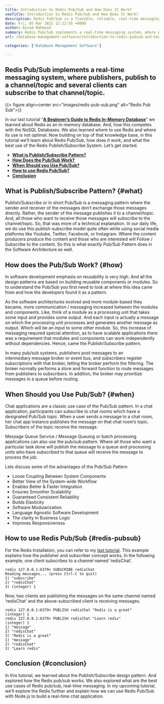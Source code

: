 ```yaml
---
title: Introduction to Redis Pub/Sub and How Does It Work?
seoTitle: Introduction to Redis Pub/Sub and How Does It Work?
description: Redis Pub/Sub is a flexible, reliable, real-time messaging service for independent applications to publish and subscribe to asynchronous events.
date: Fri, 05 Mar 2021 11:12:55 +0000
author: Assad Mahmood
summary: Redis Pub/Sub implements a real-time messaging system, where publishers, publish to a channel/topic and several clients can subscribe to that channel/topic.
url: /database-management-software/introduction-to-redis-pubsub-and-how-does-it-work/

categories: ['Database Management Software']

---
```

## Redis Pub/Sub implements a real-time messaging system, where publishers, publish to a channel/topic and several clients can subscribe to that channel/topic.

{{< figure align=center src="images/redis-pub-sub.png" alt="Redis Pub Sub">}}  

In our last tutorial “**[A Beginner’s Guide to Redis In-Memory Database][1]**” we learned about Redis as an in-memory database. And, how this competes with the NoSQL Databases. We also learned where to use Redis and where its use is not optimal. Now building on top of that knowledge base, in this tutorial we’ll learn about Redis Pub/Sub, how does it work, and what the best use of the Redis Publish/Subscribe System. Let’s get started.

  * **[What is Publish/Subscribe Pattern?][2]**
  * **[How Does the Pub/Sub Work?][3]**
  * **[When Should you Use Pub/Sub?][4]**
  * **[How to use Redis Pub/Sub?][5]**
  * **[Conclusion][6]**

## What is Publish/Subscribe Pattern? {#what}

Publish/Subscribe or in short Pub/Sub is a messaging pattern where the sender and receiver of the messages don’t exchange those messages directly. Rather, the sender of the message publishes it to a channel/topic. And, all those who want to receive those messages will subscribe to the channel/topic. So, that was more of a technical explanation. In our daily life, we do use this publish-subscribe model quite often while using social media platforms like Youtube, Twitter, Facebook, or Instagram. Where the content producers produce the content and those who are interested will Follow / Subscribe to the content. So this is what exactly Pub/Sub Pattern does in the Software Architecture as well.

## How does the Pub/Sub Work? {#how}

In software development emphasis on reusability is very high. And all the design patterns are based on building reusable components or modules. So to understand the Pub/Sub you first need to look at where this idea came from and how the developers found it as a pattern. 

As the software architectures evolved and more module-based they became, more communication / messaging increased between the modules and components. Like, think of a module as a processing unit that takes some input and provides some output. And each input is actually a message on which the processing unit processes and generates another message as output. Which will be an input to some other module. So, this increase of messaging required special attention, as to have scalable applications there was a requirement that modules and components can work independently without dependencies. Hence, came the Publish/Subscribe pattern. 

In many pub/sub systems, publishers post messages to an intermediary message broker or event bus, and subscribers register subscriptions with that broker, letting the broker perform the filtering. The broker normally performs a store and forward function to route messages from publishers to subscribers. In addition, the broker may prioritize messages in a queue before routing.

## **When Should you Use Pub/Sub?** {#when}

Chat applications are a classic use case of the Pub/Sub pattern. In a chat application, participants can subscribe to chat rooms which have a designated Pub/Sub topic. When a user sends a message to a chat room, her chat app instance publishes the message on that chat room’s topic. Subscribers of the topic receive the message.

Message Queue Service / Message Queuing or batch processing applications can also use the pub/sub pattern. Where all those who want a particular task done will publish the message to a queue and processing units who have subscribed to that queue will receive the message to process the job.

Lets discuss some of the advantages of the Pub/Sub Pattern

  * Loose Coupling Between System Components
  * Better View of the System-wide Workflow
  * Enables Better & Faster Integration
  * Ensures Smoother Scalability
  * Guaranteed Consistent Reliability
  * Builds Elasticity
  * Software Modularization
  * Language Agnostic Software Development
  * The clarity in Business Logic
  * Improves Responsiveness

## How to use Redis Pub/Sub {#redis-pubsub}

For the Redis Installation, you can refer to my [last tutorial][1]. This example explains how the publisher and subscriber concept works. In the following example, one client subscribes to a channel named ‘redisChat’.


```
redis 127.0.0.1:6379> SUBSCRIBE redisChat  
Reading messages... (press Ctrl-C to quit) 
1) "subscribe" 
2) "redisChat" 
3) (integer) 1 
```


Now, two clients are publishing the messages on the same channel named ‘redisChat’ and the above-subscribed client is receiving messages.


```
redis 127.0.0.1:6379> PUBLISH redisChat "Redis is a great"  
(integer) 1  
redis 127.0.0.1:6379> PUBLISH redisChat "Learn redis"  
(integer) 1   
1) "message" 
2) "redisChat" 
3) "Redis is a great" 
1) "message" 
2) "redisChat" 
3) "Learn redis" 

```


## Conclusion {#conclusion}

In this tutorial, we learned about the Publish/Subscribe design pattern. And explored how the Redis pub/sub works. We also explored what are the best use cases of Redis pub/sub, real-time messaging. In my upcoming tutorial, we’ll explore the Redis further and explain how we can use Redis Pub/Sub with Node.js to build a real-time chat application.

 [1]: https://blog.containerize.com/2021/02/24/a-beginners-guide-to-redis-in-memory-database/
 [2]: #what
 [3]: #how
 [4]: #when
 [5]: #redis-pubsub
 [6]: #conclusion